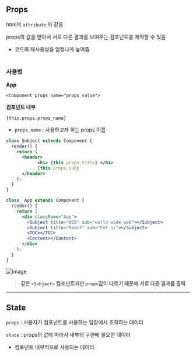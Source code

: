## Props

html의 `attribute` 와 같음

props의 값을 받아서 서로 다른 결과를 보여주는 컴포넌트를 제작할 수 있음

- 코드의 재사용성을 엄청나게 높여줌

#

### 사용법

**App**

`<Component props_name="props_value">`

**컴포넌트 내부**

`{this.props.props_name}`

- `props_name` : 사용하고자 하는 props 이름

```jsx
class Subject extends Component {
  render() {
    return (
      <header>
            <h1> {this.props.title} </h1>
            {this.props.sub}
      </header>
    );
  }
}

class  App extends Component {
  render() {
    return (
      <div className="App">
        <Subject title="WEB" sub="world wide web"></Subject>
        <Subject title="React" sub="For ui"></Subject>
        <TOC></TOC>
        <Content></Content>
      </div>
    );
  }
}
```
![image](https://user-images.githubusercontent.com/44824456/137125837-bea1b76c-143a-4e51-bd72-185a958675b1.png)       

>**같은 `<Subject>` 컴포넌트지만 `props`값이 다르기 때문에 서로 다른 결과를 출력**

----
## State

`props` : 사용자가 컴포넌트를 사용하는 입장에서 조작하는 데이터

`state` : props의 값에 따라서 내부의 구현에 필요한 데이터

- 컴포넌트 내부적으로 사용되는 데이터
